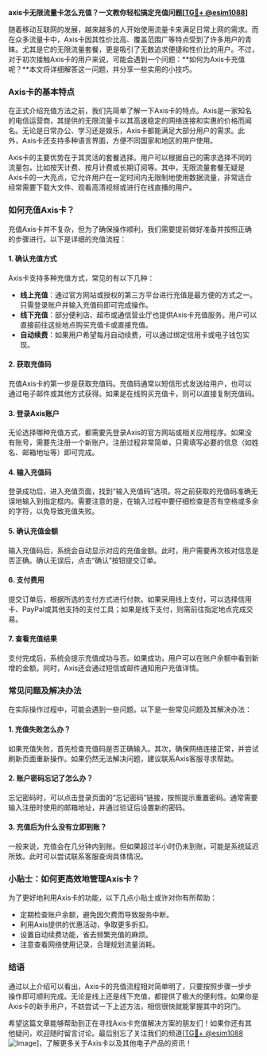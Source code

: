 **axis卡无限流量卡怎么充值？一文教你轻松搞定充值问题[[TG💪+ @esim1088](https://t.me/s/esim1088)]**

随着移动互联网的发展，越来越多的人开始使用流量卡来满足日常上网的需求。而在众多流量卡中，Axis卡因其性价比高、覆盖范围广等特点受到了许多用户的青睐。尤其是它的无限流量套餐，更是吸引了无数追求便捷和性价比的用户。不过，对于初次接触Axis卡的用户来说，可能会遇到一个问题：**如何为Axis卡充值呢？**本文将详细解答这一问题，并分享一些实用的小技巧。

### Axis卡的基本特点

在正式介绍充值方法之前，我们先简单了解一下Axis卡的特点。Axis是一家知名的电信运营商，其提供的无限流量卡以其高速稳定的网络连接和实惠的价格而闻名。无论是日常办公、学习还是娱乐，Axis卡都能满足大部分用户的需求。此外，Axis卡还支持多种语言界面，方便不同国家和地区的用户使用。

Axis卡的主要优势在于其灵活的套餐选择。用户可以根据自己的需求选择不同的流量包，比如按天计费、按月计费或长期订阅等。其中，无限流量套餐无疑是Axis卡的一大亮点，它允许用户在一定时间内无限制地使用数据流量，非常适合经常需要下载大文件、观看高清视频或进行在线直播的用户。

### 如何充值Axis卡？

充值Axis卡并不复杂，但为了确保操作顺利，我们需要提前做好准备并按照正确的步骤进行。以下是详细的充值流程：

#### 1. 确认充值方式

Axis卡支持多种充值方式，常见的有以下几种：

- **线上充值**：通过官方网站或授权的第三方平台进行充值是最方便的方式之一。只需登录账户并输入充值码即可完成操作。
- **线下充值**：部分便利店、超市或通信营业厅也提供Axis卡充值服务。用户可以直接前往这些地点购买充值卡或直接充值。
- **自动续费**：如果用户希望每月自动续费，可以通过绑定信用卡或电子钱包实现。

#### 2. 获取充值码

充值Axis卡的第一步是获取充值码。充值码通常以短信形式发送给用户，也可以通过电子邮件或其他方式获得。如果是在线购买充值卡，则可以直接复制充值码。

#### 3. 登录Axis账户

无论选择哪种充值方式，都需要先登录Axis的官方网站或相关应用程序。如果没有账号，需要先注册一个新账户。注册过程非常简单，只需填写必要的信息（如姓名、邮箱地址等）即可完成。

#### 4. 输入充值码

登录成功后，进入充值页面，找到“输入充值码”选项。将之前获取的充值码准确无误地输入到指定框内。需要注意的是，在输入过程中要仔细检查是否有空格或多余的字符，以免导致充值失败。

#### 5. 确认充值金额

输入充值码后，系统会自动显示对应的充值金额。此时，用户需要再次核对信息是否正确。确认无误后，点击“确认”按钮提交订单。

#### 6. 支付费用

提交订单后，根据所选的支付方式进行付款。如果采用线上支付，可以选择信用卡、PayPal或其他支持的支付工具；如果是线下支付，则需前往指定地点完成交易。

#### 7. 查看充值结果

支付完成后，系统会提示充值成功与否。如果成功，用户可以在账户余额中看到新增的金额。同时，Axis还会通过短信或邮件通知用户充值详情。

### 常见问题及解决办法

在实际操作过程中，可能会遇到一些问题。以下是一些常见问题及其解决办法：

#### 1. 充值失败怎么办？

如果充值失败，首先检查充值码是否正确输入。其次，确保网络连接正常，并尝试刷新页面重新操作。如果仍然无法解决问题，建议联系Axis客服寻求帮助。

#### 2. 账户密码忘记了怎么办？

忘记密码时，可以点击登录页面的“忘记密码”链接，按照提示重置密码。通常需要输入注册时使用的邮箱地址，并通过验证后设置新的密码。

#### 3. 充值后为什么没有立即到账？

一般来说，充值会在几分钟内到账。但如果超过半小时仍未到账，可能是系统延迟所致。此时可以尝试联系客服查询具体情况。

### 小贴士：如何更高效地管理Axis卡？

为了更好地利用Axis卡的功能，以下几点小贴士或许对你有所帮助：

- 定期检查账户余额，避免因欠费而导致服务中断。
- 利用Axis提供的优惠活动，争取更多折扣。
- 设置自动续费功能，省去频繁充值的麻烦。
- 注意查看网络使用记录，合理规划流量消耗。

### 结语

通过以上介绍可以看出，Axis卡的充值流程相对简单明了，只要按照步骤一步步操作即可顺利完成。无论是线上还是线下充值，都提供了极大的便利性。如果你是Axis卡的新手用户，不妨尝试一下上述方法，相信很快就能掌握其中的窍门。

希望这篇文章能够帮助到正在寻找Axis卡充值解决方案的朋友们！如果你还有其他疑问，欢迎随时留言讨论。最后别忘了关注我们的频道[[TG💪+ @esim1088](https://t.me/s/esim1088) ![Image](https://i.postimg.cc/4NQfJmqS/Snipaste-2025-05-13-00-14-12.png)]，了解更多关于Axis卡以及其他电子产品的资讯！